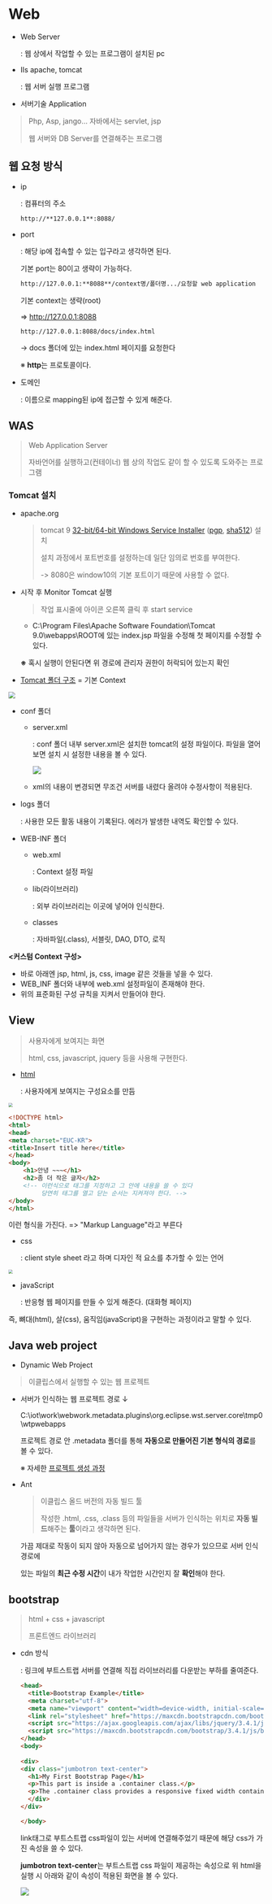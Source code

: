 # Web

* Web Server

  : 웹 상에서 작업할 수 있는 프로그램이 설치된 pc

* IIs apache, tomcat

  : 웹 서버 실행 프로그램

* 서버기술 Application

> Php, Asp, jango... 자바에서는 servlet, jsp
>
> 웹 서버와 DB Server를 연결해주는 프로그램

## 웹 요청 방식

* ip

  : 컴퓨터의 주소

  ```markdown
  http://**127.0.0.1**:8088/
  ```

* port

  : 해당 ip에 접속할 수 있는 입구라고 생각하면 된다.

    기본 port는 80이고 생략이 가능하다.

  ```markdown
  http://127.0.0.1:**8088**/context명/폴더명.../요청할 web application
  ```

  기본 context는 생략(root)

  => http://127.0.0.1:8088

  ```markdown
  http://127.0.0.1:8088/docs/index.html
  ```

   -> docs 폴더에 있는 index.html 페이지를 요청한다

  ※ **http**는 프로토콜이다.

* 도메인

  : 이름으로 mapping된 ip에 접근할 수 있게 해준다.

## WAS

>Web Application Server
>
>자바언어를 실행하고(컨테이너) 웹 상의 작업도 같이 할 수 있도록 도와주는 프로그램

### Tomcat 설치

* apache.org

  > tomcat 9 [32-bit/64-bit Windows Service Installer](http://mirror.apache-kr.org/tomcat/tomcat-9/v9.0.30/bin/apache-tomcat-9.0.30.exe) ([pgp](https://www.apache.org/dist/tomcat/tomcat-9/v9.0.30/bin/apache-tomcat-9.0.30.exe.asc), [sha512](https://www.apache.org/dist/tomcat/tomcat-9/v9.0.30/bin/apache-tomcat-9.0.30.exe.sha512)) 설치
  >
  > 설치 과정에서 포트번호를 설정하는데 일단 임의로 번호를 부여한다.
  >
  > -> 8080은 window10의 기본 포트이기 때문에 사용할 수 없다.

* 시작 후 Monitor Tomcat 실행

  > 작업 표시줄에 아이콘 오른쪽 클릭 후 start service

  * C:\Program Files\Apache Software Foundation\Tomcat 9.0\webapps\ROOT에 있는 index.jsp 파일을 수정해 첫 페이지를 수정할 수 있다.
  
  **※** 혹시 실행이 안된다면 위 경로에 관리자 권한이 허락되어 있는지 확인
  
* [Tomcat 폴더 구조](https://blog.naver.com/heaves1/220833476759) = 기본 Context

<img src="../images/tomcat.png" style="zoom:80%;" />

* conf 폴더

  * server.xml

    : conf 폴더 내부 server.xml은 설치한 tomcat의 설정 파일이다. 파일을 열어보면 설치 시 설정한 내용을 볼 수 있다.

    ![](../images/server_xml.png)

  * xml의 내용이 변경되면 무조건 서버를 내렸다 올려야 수정사항이 적용된다.

* logs 폴더

  : 사용한 모든 활동 내용이 기록된다. 에러가 발생한 내역도 확인할 수 있다.

* WEB-INF 폴더

  * web.xml

    : Context 설정 파일

  * lib(라이브러리)

    : 외부 라이브러리는 이곳에 넣어야 인식한다.

  * classes

    : 자바파일(.class), 서블릿, DAO, DTO, 로직

**<커스텀 Context 구성>**

* 바로 아래엔 jsp, html, js, css, image 같은 것들을 넣을 수 있다.
* WEB_INF 폴더와 내부에 web.xml 설정파일이 존재해야 한다.
* 위의 표준화된 구성 규칙을 지켜서 만들어야 한다. 

## View

> 사용자에게 보여지는 화면
>
> html, css, javascript, jquery 등을 사용해 구현한다.

* [html](html.md) 

  : 사용자에게 보여지는 구성요소를 만듬

<img src="../images/html.png" style="zoom: 50%;" />

```html
<!DOCTYPE html>
<html>
<head>
<meta charset="EUC-KR">
<title>Insert title here</title>
</head>
<body>
	<h1>안녕 ~~~</h1>
    <h2>좀 더 작은 글자</h2> 
    <!-- 이런식으로 태그를 지정하고 그 안에 내용을 쓸 수 있다 
		 당연히 태그를 열고 닫는 순서는 지켜져야 한다. -->
</body>
</html>
```

이런 형식을 가진다. => "Markup Language"라고 부른다

* css

  : client style sheet 라고 하며 디자인 적 요소를 추가할 수 있는 언어

<img src="../images/css.png" style="zoom: 50%;" />

* javaScript

  : 반응형 웹 페이지를 만들 수 있게 해준다. (대화형 페이지)

즉, 뼈대(html), 살(css), 움직임(javaScript)을 구현하는 과정이라고 말할 수 있다.

## Java web project

* Dynamic Web Project

> 이클립스에서 실행할 수 있는 웹 프로젝트

* 서버가 인식하는 웹 프로젝트 경로 ↓

  C:\iot\work\webwork\.metadata\.plugins\org.eclipse.wst.server.core\tmp0\wtpwebapps

  프로젝트 경로 안 .metadata 폴더를 통해 **자동으로 만들어진 기본 형식의 경로**를 볼 수 있다.

  ※ 자세한 [프로젝트 생성 과정](https://blog.naver.com/heaves1/220467437111)

* Ant

  > 이클립스 올드 버전의 자동 빌드 툴
  >
  > 작성한 .html, .css, .class 등의 파일들을 서버가 인식하는 위치로 **자동 빌드**해주는 **툴**이라고 생각하면 된다.

    가끔 제대로 작동이 되지 않아 자동으로 넘어가지 않는 경우가 있으므로 서버 인식 경로에 

    있는 파일의 **최근 수정 시간**이 내가 작업한 시간인지 잘 **확인**해야 한다.

## bootstrap

> html + css + javascript
>
> 프론트엔드 라이브러리

* cdn 방식

  : 링크에 부트스트랩 서버를 연결해 직접 라이브러리를 다운받는 부하를 줄여준다.

  ```html
  <head>
    <title>Bootstrap Example</title>
    <meta charset="utf-8">
    <meta name="viewport" content="width=device-width, initial-scale=1">
    <link rel="stylesheet" href="https://maxcdn.bootstrapcdn.com/bootstrap/3.4.1/css/bootstrap.min.css">
  	<script src="https://ajax.googleapis.com/ajax/libs/jquery/3.4.1/jquery.min.js"></script>
  	<script src="https://maxcdn.bootstrapcdn.com/bootstrap/3.4.1/js/bootstrap.min.js"></script>
  </head>
  <body>
    
  <div>
  <div class="jumbotron text-center">
    <h1>My First Bootstrap Page</h1>
    <p>This part is inside a .container class.</p> 
    <p>The .container class provides a responsive fixed width container.</p>    
    </div>       
  </div>
  
  </body>
  ```

  link태그로 부트스트랩 css파일이 있는 서버에 연결해주었기 때문에 해당 css가 가진 속성을 쓸 수 있다.

  **jumbotron text-center**는 부트스트랩 css 파일이 제공하는 속성으로 위 html을 실행 시 아래와 같이 속성이 적용된 화면을 볼 수 있다.

  ![](../images/bootstrap.png)